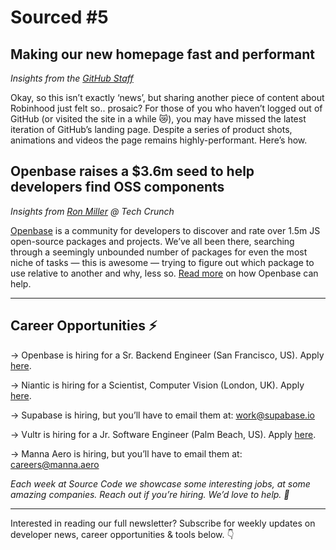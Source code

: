 # Sourced #5

## Making our new homepage fast and performant

_Insights from the [GitHub Staff](https://github.blog/2021-01-29-making-githubs-new-homepage-fast-and-performant/)_

Okay, so this isn’t exactly ‘news’, but sharing another piece of content about Robinhood just felt so.. prosaic? For those of you who haven’t logged out of GitHub (or visited the site in a while 😿), you may have missed the latest iteration of GitHub’s landing page. Despite a series of product shots, animations and videos the page remains highly-performant. Here’s how.

## Openbase raises a \$3.6m seed to help developers find OSS components

_Insights from [Ron Miller](https://techcrunch.com/2021/01/13/openbase-scores-3-6m-seed-to-help-developers-find-right-open-source-component/) @ Tech Crunch_

[Openbase](https://openbase.com/) is a community for developers to discover and rate over 1.5m JS open-source packages and projects. We’ve all been there, searching through a seemingly unbounded number of packages for even the most niche of tasks — this is awesome — trying to figure out which package to use relative to another and why, less so. [Read more](https://techcrunch.com/2021/01/13/openbase-scores-3-6m-seed-to-help-developers-find-right-open-source-component/) on how Openbase can help.

---

## Career Opportunities ⚡️

→ Openbase is hiring for a Sr. Backend Engineer (San Francisco, US). Apply [here](https://openbase.com/careers?gh_jid=4200307003).

→ Niantic is hiring for a Scientist, Computer Vision (London, UK). Apply [here](https://careers.nianticlabs.com/openings/senior-scientist-computer-vision-machine-learning/).

→ Supabase is hiring, but you’ll have to email them at: work@supabase.io

→ Vultr is hiring for a Jr. Software Engineer (Palm Beach, US). Apply [here](https://apply.workable.com/vultr/j/F649A83B42/apply/).

→ Manna Aero is hiring, but you’ll have to email them at: careers@manna.aero

_Each week at Source Code we showcase some interesting jobs, at some amazing companies. Reach out if you’re hiring. We’d love to help. 👋_

---

Interested in reading our full newsletter? Subscribe for weekly updates on developer news, career opportunities & tools below. 👇
